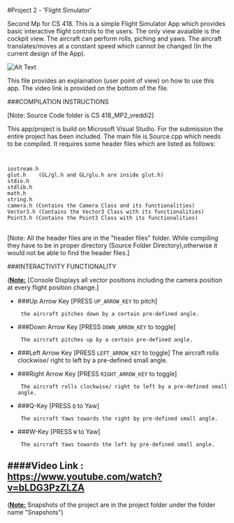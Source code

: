 #Project 2 - 'Flight Simulator'

Second Mp for CS 418. This is a simple Flight Simulator App which provides basic interactive flight controls
to the users. The only view avaialble is the cockpit view. The aircraft can perform rolls, piching and yaws. The 
aircraft translates/moves at a constant speed which cannot be changed (In the current design of the App).

![Alt Text](https://github.com/vreddi/Interactive-Computer-Graphics--CS-418-/blob/master/MP2/Snapshots/Image1.png)

This file provides an explaination (user point of view) on how to use this app. The video link is 
provided on the bottom of the file.

###COMPILATION INSTRUCTIONS

[Note: Source Code folder is CS 418_MP2_vreddi2]

This app/project is build on Microsoft Visual Studio. For the submission the entire project has been included.
The main file is Source.cpp which needs to be compiled.
It requires some header files which are listed as follows:

<code>
<pre lang="markup">
iostream.h
glut.h    (GL/gl.h and GL/glu.h are inside glut.h)
stdio.h
stdlib.h
math.h
string.h
camera.h (Contains the Camera Class and its functionalities)
Vector3.h (Contains the Vector3 Class with its functionalities)
Point3.h (Contains the Point3 Class with its functionalities)
</code>
</pre>

[Note: All the header files are in the "header files" folder. While compiling they have to be in proper directory 
(Source Folder Directory),otherwise it would not be able to find the header files.]

###INTERACTIVITY FUNCTIONALITY

(<b><u>Note:</b></u> [Console Displays all vector positions including the camera position at every flight position change.]

- ###Up Arrow Key  [PRESS <code>UP_ARROW_KEY</code> to pitch]

       the aircraft pitches down by a certain pre-defined angle.

- ###Down Arrow Key   [PRESS <code>DOWN_ARROW_KEY</code> to toggle]

       The aircraft pitches up by a certain pre-defined angle.

- ###Left Arrow Key       [PRESS <code>LEFT_ARROW_KEY</code> to toggle]
      The aircraft rolls clockwise/ right to left by a pre-defined small angle.

- ###Right Arrow Key      [PRESS <code>RIGHT_ARROW_KEY</code> to toggle]

       The aircraft rolls clockwise/ right to left by a pre-defined small angle.

- ###Q-Key	 [PRESS <code>Q</code> to Yaw]

       The aircraft Yaws towards the right by pre-defined small angle.

- ###W-Key	    [PRESS <code>W</code> to Yaw]

       The aircraft Yaws towards the left by pre-defined small angle.


####Video Link : https://www.youtube.com/watch?v=bLDG3PzZLZA
----------

(<b><u>Note:</b></u> Snapshots of the project are in the project folder under the folder name "Snapshots")
